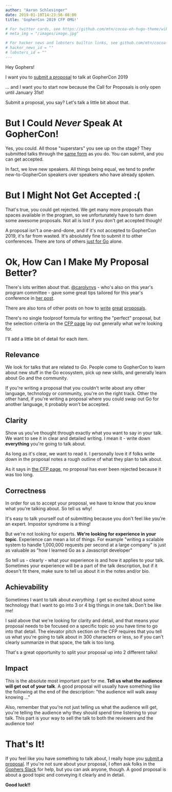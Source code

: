 ```yaml
---
author: "Aaron Schlesinger"
date: 2019-01-10T14:23:56-08:00
title: 'GopherCon 2019 CFP OMG!'

# For twitter cards, see https://github.com/mtn/cocoa-eh-hugo-theme/wiki/Twitter-cards
# meta_img = "/images/image.jpg"

# For hacker news and lobsters builtin links, see github.com/mtn/cocoa-eh-hugo-theme/wiki/Social-Links
# hacker_news_id = ""
# lobsters_id = ""
---
```


Hey Gophers!

I want you to [submit a proposal](https://www.papercall.io/gophercon-2019) to talk at GopherCon 2019

... and I want you to start now because the Call for Proposals is only open until January 31st!

Submit a proposal, you say? Let's talk a little bit about that.

# But I Could _Never_ Speak At GopherCon!

Yes, you could. All those "superstars" you see up on the stage? They submitted talks through the [same form](https://www.papercall.io/gophercon-2019) as you do. You can submit, and you can get accepted.

In fact, we love new speakers. All things being equal, we tend to prefer new-to-GopherCon speakers over speakers who have already spoken.

# But I Might Not Get Accepted :(

That's true, you could get rejected. We get many more proposals than spaces available in the program, so we unfortunately have to turn down some awesome proposals. Not all is lost if you don't get accepted though!

A proposal isn't a one-and-done, and if it's not accepted to GopherCon 2019, it's far from wasted. It's absolutely fine to submit it to other conferences. There are tons of others [just for Go](https://github.com/golang/go/wiki/Conferences) alone.

# Ok, How Can I Make My Proposal Better?

There's lots written about that. [@carolynvs](https://twitter.com/carolynvs) - who's also on this year's program committee - gave some great tips tailored for this year's conference in [her post](https://carolynvanslyck.com/blog/2018/12/talk-at-gophercon/).

There are also tons of other posts on how to [write](https://medium.com/@fox/how-to-write-a-successful-conference-proposal-4461509d3e32) [great](https://dave.cheney.net/2017/02/12/how-to-write-a-successful-conference-proposal) [proposals](http://russolsen.com/articles/2012/06/21/acing-the-technical-talk-getting-your-proposal-through-the-door.html).

There's no single foolproof formula for writing the "perfect" proposal, but the selection criteria on the [CFP page](https://www.papercall.io/gophercon-2019) lay out generally what we're looking for.

I'll add a little bit of detail for each item.

## Relevance

We look for talks that are related to _Go_. People come to GopherCon to learn about new stuff in the Go ecosystem, pick up new skills, and generally learn about Go and the community.

If you're writing a proposal that you couldn't write about any other language, technology or community, you're on the right track. Other the other hand, if you're writing a proposal where you could swap out Go for another language, it probably won't be accepted.

## Clarity

Show us you've thought through exactly what you want to say in your talk. We want to see it in clear and detailed writing. I mean it - write down **everything** you're going to talk about.

As long as it's clear, we want to read it. I personally love it if folks write down in the proposal notes a rough outline of what they plan to talk about.

As it says in [the CFP page](https://www.papercall.io/gophercon-2019), no proposal has ever been rejected because it was too long.

## Correctness

In order for us to accept your proposal, we have to know that _you_ know what you're talking about. So tell us why!

It's easy to talk yourself out of submitting because you don't feel like you're an expert. Impostor syndrome is a thing!

But we're not looking for experts. **We're looking for experience in your topic**. Experience can mean a lot of things. For example "writing a scalable system to handle 1,000,000 requests per second at a large company" is just as valuable as "how I learned Go as a Javascript developer"

So tell us - clearly - what your experience is and how it applies to your talk. Sometimes your experience will be a part of the talk description, but if it doesn't fit there, make sure to tell us about it in the notes and/or bio.

## Achievability

Sometimes I want to talk about _everything_. I get so excited about some technology that I want to go into 3 or 4 big things in one talk. Don't be like me!

I said above that we're looking for clarity and detail, and that means your proposal needs to be focused on a specific topic so you have time to go into that detail. The elevator pitch section on the CFP requires that you tell us what you're going to talk about in 300 characters or less, so if you can't clearly summarize in that space, the talk is too long.

That's a great opportunity to split your proposal up into 2 different talks!

## Impact

This is the absolute most important part for me. **Tell us what the audience will get out of your talk**. A good proposal will usually have something like the following at the end of the description: "the audience will walk away knowing ..."

Also, remember that you're not just telling us what the audience will get, you're telling the audience why they should spend time listening to your talk. This part is your way to sell the talk to both the reviewers and the audience too!

# That's It!

If you feel like you have something to talk about, I really hope you [submit a proposal](https://www.papercall.io/gophercon-2019). If you're not sure about your proposal, I often ask folks in the [Gophers Slack](https://invite.slack.golangbridge.org/) for help, but you can ask anyone, though. A good proposal is about a good topic and conveying it clearly and in detail.

**Good luck!!**
